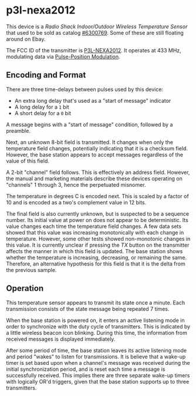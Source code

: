 # p3l-nexa2012 #

This device is a *Radio Shack Indoor/Outdoor Wireless Temperature Sensor* that used
to be sold as catalog [#6300769](https://web.archive.org/web/20150107204137/http://www.radioshack.com/radioshack-indoor-outdoor-thermometer-with-digital-clock/6300769.html). 
Some of these are still floating around on Ebay.

The FCC ID of the transmitter is [P3L-NEXA2012](https://apps.fcc.gov/oetcf/eas/reports/ViewExhibitReport.cfm?mode=Exhibits&RequestTimeout=500&calledFromFrame=N&application_id=Tz%2FveDkjBQEXhzZelH9oMQ%3D%3D&fcc_id=P3L-NEXA2012).
It operates at 433 MHz, modulating data via [Pulse-Position Modulation](https://en.wikipedia.org/wiki/Pulse-position_modulation).

## Encoding and Format ##

There are three time-delays between pulses used by this device:

 * An extra long delay that's used as a "start of message" indicator
 * A long delay for a `1` bit
 * A short delay for a `0` bit

A message begins with a "start of message" condition, followed by a preamble.

Next, an unknown 8-bit field is transmitted. It changes when only the
temperature field changes, potentially indicating that it is a checksum field.
However, the base station appears to accept messages regardless of the value
of this field.

A 2-bit "channel" field follows. This is effectively an address field. However,
the manual and marketing materials describe these devices operating on 
"channels" 1 through 3, hence the perpetuated misnomer.

The temperature in degrees C is encoded next. This is scaled by a factor of 10
and is encoded as a two's complement value in 12 bits.

The final field is also currently unknown, but is suspected to be a sequence
number. Its initial value at power on does not appear to be deterministic. Its
value changes each time the temperature field changes. A few data sets showed
that this value was increasing monotonically with each change in temperature.
However, some other tests showed non-monotonic changes in this value. It is
currently unclear if pressing the *TX* button on the transmitter affects
the manner in which this field is updated. The base station shows whether
the temperature is increasing, decreasing, or remaining the same. Therefore,
an alternative hypothesis for this field is that it is the delta from the
previous sample.

## Operation ##

This temperature sensor appears to transmit its state once a minute. Each
transmission consists of the state message being repeated 7 times.

When the base station is powered on, it enters an active listening mode
in order to synchronize with the duty cycle of transmitters. This
is indicated by a little wireless beacon icon blinking. During this time,
the information from received messages is displayed immediately.

After some period of time, the base station leaves its active listening mode
and period "wakes" to listen for transmissions. It is believe that a wake-up
timer is set based upon when a channel's message was received during the initial
synchronization period, and is reset each time a message is successfully received.
This implies there are three separate wake-up timers with logically OR'd triggers,
given that the base station supports up to three transmitters.
